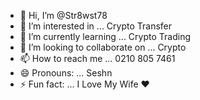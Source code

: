 - 👋 Hi, I’m @Str8wst78
- 👀 I’m interested in ... Crypto Transfer 
- 🌱 I’m currently learning ... Crypto Trading 
- 💞️ I’m looking to collaborate on ... Crypto 
- 📫 How to reach me ... 0210 805 7461 
- 😄 Pronouns: ... Seshn 
- ⚡ Fun fact: ... I Love My Wife ❤️ 

<!---
Str8wst78/Str8wst78 is a ✨ special ✨ repository because its `README.md` (this file) appears on your GitHub profile.
You can click the Preview link to take a look at your changes.
--->
